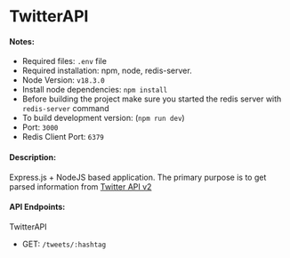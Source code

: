 # TwitterAPI

#### Notes:
- Required files: `.env` file
- Required installation: npm, node, redis-server.
- Node Version: `v18.3.0`
- Install node dependencies: `npm install`
- Before building the project make sure you started the redis server with `redis-server` command
- To build development version: (`npm run dev`)
- Port: `3000`
- Redis Client Port: `6379`

#### Description:
Express.js + NodeJS based application. The primary purpose is to get parsed information from [Twitter API v2]([url](https://developer.twitter.com/en/docs/twitter-api))

#### API Endpoints:
TwitterAPI
- GET: `/tweets/:hashtag`

